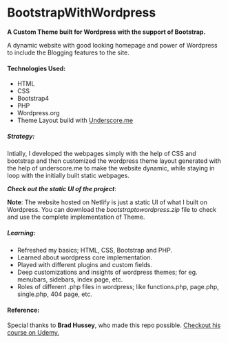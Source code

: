 # BootstrapWithWordpress
**A Custom Theme built for Wordpress with the support of Bootstrap.**

A dynamic website with good looking homepage and power of Wordpress to include the Blogging features to the site.
#### Technologies Used:
+ HTML
+ CSS
+ Bootstrap4
+ PHP
+ Wordpress.org
+ Theme Layout build with [Underscore.me](https://underscores.me/)

##### Strategy: 
Intially, I developed the webpages simply with the help of CSS and bootstrap and then customized the wordpress theme layout generated with the help of underscore.me to make the website dynamic, while staying in loop with the initially built static webpages.

**_Check out the static UI of the project_**: 

**Note**: The website hosted on Netlify is just a static UI of what I built on Wordpress. You can download the _bootstraptowordpress.zip_ file to check and use the complete implementation of Theme.

##### Learning:
+ Refreshed my basics; HTML, CSS, Bootstrap and PHP.
+ Learned about wordpress core implementation.
+ Played with different plugins and custom fields.
+ Deep customizations and insights of wordpress themes; for eg. menubars, sidebars, index page, etc.
+ Roles of different .php files in wordpress; like functions.php, page.php, single.php, 404 page, etc.

#### Reference:

Special thanks to **Brad Hussey**, who made this repo possible. [Checkout his course on Udemy.](https://www.udemy.com/course/bootstrap-to-wordpress/)
